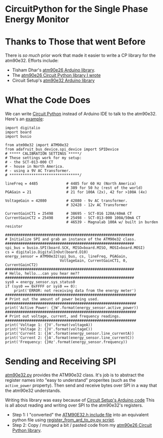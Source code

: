
# CircuitPython for the Single Phase Energy Monitor

# Thanks to Those that went Before
There is _so much_ prior work that made it easier to write a CP library for the atm90e32.  Efforts include:  
* Tisham Dhar's [atm90e26 Arduino library](https://github.com/whatnick/ATM90E26_Arduino).    
* The [atm90e26 Circuit Python library I wrote](https://github.com/BitKnitting/HappyDay_ATM90e26_CircuitPython)  
* Circuit Setup's [atm90e32 Arduino library](https://github.com/CircuitSetup/Split-Single-Phase-Energy-Meter/tree/master/Software/libraries/ATM90E32)
# What the Code Does
We can write [Circuit Python](https://github.com/adafruit/circuitpython) instead of Arduino IDE to talk to the atm90e32. 
Here's an [example](examples/CP_ATM90E32_Basic_SPI.py):  
```
import digitalio
import board
import busio

from atm90e32 import ATM90e32
from adafruit_bus_device.spi_device import SPIDevice
# ***** CALIBRATION SETTINGS *****/
# These settings work for my setup: 
# - the SCT-013-000 CT 
# - house in North America.
# - using a 9V AC Transformer.
# ********************************/

lineFreq = 4485             # 4485 for 60 Hz (North America)
                            # 389 for 50 hz (rest of the world)
PGAGain = 21                # 21 for 100A (2x), 42 for >100A (4x)

VoltageGain = 42080         # 42080 - 9v AC transformer.
                            # 32428 - 12v AC Transformer

CurrentGainCT1 = 25498      # 38695 - SCT-016 120A/40mA CT
CurrentGainCT2 = 25498      # 25498 - SCT-013-000 100A/50mA CT
                            # 46539 - Magnalab 100A w/ built in burden resistor

###########################################################
# Initialize SPI and grab an instance of the ATM90e32 class.
###########################################################
spi_bus = busio.SPI(board.SCK, MISO=board.MISO, MOSI=board.MOSI)
cs = digitalio.DigitalInOut(board.D10)
energy_sensor = ATM90e32(spi_bus, cs, lineFreq, PGAGain,
                         VoltageGain, CurrentGainCT1, 0, CurrentGainCT2)
###########################################################
# Hello, hello...can you hear me??
###########################################################
sys0 = energy_sensor.sys_status0
if (sys0 == 0xFFFF or sys0 == 0):
    print('ERROR: not receiving data from the energy meter')
############################################################
# Print out the amount of power being used.
############################################################    
print('Active Power: {}W'.format(energy_sensor.active_power))
############################################################
# Print out voltage, current, and frequency readings.
############################################################
print('Voltage 1: {}V'.format(voltageA))
print('Voltage 2: {}V'.format(voltageC))
print('Current 1: {}A'.format(energy_sensor.line_currentA))
print('Current 2: {}A'.format(energy_sensor.line_currentC))
print('Frequency: {}Hz'.format(energy_sensor.frequency))
```
# Sending and Receiving SPI
[atm90e32.py](src/atm90e32.py) provides the ATM90e32 class.  It's job is to abstract the register names into "easy to understand" properites (such as the ```active_power``` property).  Then send and receive bytes over SPI in a way that the atm90e32 understands.

Writing this library was easy because of [Circuit Setup's Arduino code](https://github.com/CircuitSetup/Split-Single-Phase-Energy-Meter/tree/master/Software/libraries/ATM90E32)
This is all about reading and writing over SPI to the atm90e32's registers.    
* Step 1: I "converted" the [ATM90E32.h include file](https://github.com/CircuitSetup/Split-Single-Phase-Energy-Meter/blob/master/Software/libraries/ATM90E32/ATM90E32.h) into an equivalent python file using [register_from_ard_to_py.py script](arduino_to_python/register_from_ard_to_py.py).  
* Step 2: Copy / munged a bit / pasted code from my [atm90e26 Circuit Python library](https://github.com/BitKnitting/HappyDay_ATM90e26_CircuitPython).